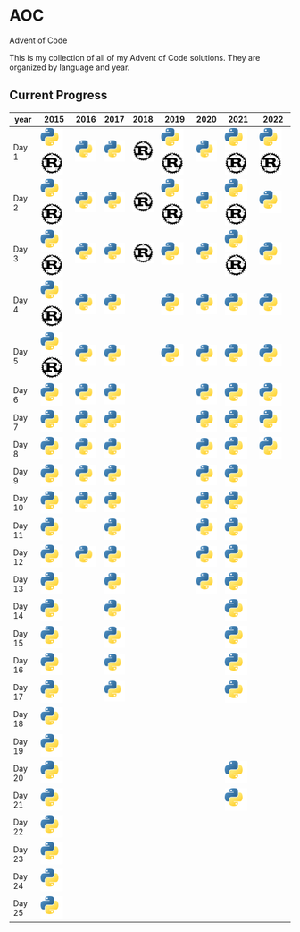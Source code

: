 [py]: /assets/py.svg

# AOC

Advent of Code

This is my collection of all of my Advent of Code solutions. They are organized by language and year.

## Current Progress
| year   | 2015                                                | 2016                      | 2017                      | 2018                      | 2019                                                | 2020                      | 2021                                                | 2022                                                |
| ------ | --------------------------------------------------- | ------------------------- | ------------------------- | ------------------------- | --------------------------------------------------- | ------------------------- | --------------------------------------------------- | --------------------------------------------------- |
| Day 1  | ![Python](/assets/py.svg) ![Rust](/assets/rust.svg) | ![Python](/assets/py.svg) | ![Python](/assets/py.svg) | ![Rust](/assets/rust.svg) | ![Python](/assets/py.svg) ![Rust](/assets/rust.svg) | ![Python](/assets/py.svg) | ![Python](/assets/py.svg) ![Rust](/assets/rust.svg) | ![Python](/assets/py.svg) ![Rust](/assets/rust.svg) |
| Day 2  | ![Python](/assets/py.svg) ![Rust](/assets/rust.svg) | ![Python](/assets/py.svg) | ![Python](/assets/py.svg) | ![Rust](/assets/rust.svg) | ![Python](/assets/py.svg) ![Rust](/assets/rust.svg) | ![Python](/assets/py.svg) | ![Python](/assets/py.svg) ![Rust](/assets/rust.svg) | ![Python](/assets/py.svg)                           |
| Day 3  | ![Python](/assets/py.svg) ![Rust](/assets/rust.svg) | ![Python](/assets/py.svg) | ![Python](/assets/py.svg) | ![Rust](/assets/rust.svg) | ![Python](/assets/py.svg)                           | ![Python](/assets/py.svg) | ![Python](/assets/py.svg) ![Rust](/assets/rust.svg) | ![Python](/assets/py.svg)                           |
| Day 4  | ![Python](/assets/py.svg) ![Rust](/assets/rust.svg) | ![Python](/assets/py.svg) | ![Python](/assets/py.svg) |                           | ![Python](/assets/py.svg)                           | ![Python](/assets/py.svg) | ![Python](/assets/py.svg)                           | ![Python](/assets/py.svg)                           |
| Day 5  | ![Python](/assets/py.svg) ![Rust](/assets/rust.svg) | ![Python](/assets/py.svg) | ![Python](/assets/py.svg) |                           | ![Python](/assets/py.svg)                           | ![Python](/assets/py.svg) | ![Python](/assets/py.svg)                           | ![Python](/assets/py.svg)                           |
| Day 6  | ![Python](/assets/py.svg)                           | ![Python](/assets/py.svg) | ![Python](/assets/py.svg) |                           |                                                     | ![Python](/assets/py.svg) | ![Python](/assets/py.svg)                           | ![Python](/assets/py.svg)                           |
| Day 7  | ![Python](/assets/py.svg)                           | ![Python](/assets/py.svg) | ![Python](/assets/py.svg) |                           |                                                     | ![Python](/assets/py.svg) | ![Python](/assets/py.svg)                           | ![Python](/assets/py.svg)                           |
| Day 8  | ![Python](/assets/py.svg)                           | ![Python](/assets/py.svg) | ![Python](/assets/py.svg) |                           |                                                     | ![Python](/assets/py.svg) | ![Python](/assets/py.svg)                           | ![Python](/assets/py.svg)                           |
| Day 9  | ![Python](/assets/py.svg)                           | ![Python](/assets/py.svg) | ![Python](/assets/py.svg) |                           |                                                     | ![Python](/assets/py.svg) | ![Python](/assets/py.svg)                           |                                                     |
| Day 10 | ![Python](/assets/py.svg)                           | ![Python](/assets/py.svg) | ![Python](/assets/py.svg) |                           |                                                     | ![Python](/assets/py.svg) | ![Python](/assets/py.svg)                           |                                                     |
| Day 11 | ![Python](/assets/py.svg)                           |                           | ![Python](/assets/py.svg) |                           |                                                     | ![Python](/assets/py.svg) | ![Python](/assets/py.svg)                           |                                                     |
| Day 12 | ![Python](/assets/py.svg)                           | ![Python](/assets/py.svg) | ![Python](/assets/py.svg) |                           |                                                     | ![Python](/assets/py.svg) | ![Python](/assets/py.svg)                           |                                                     |
| Day 13 | ![Python](/assets/py.svg)                           |                           | ![Python](/assets/py.svg) |                           |                                                     | ![Python](/assets/py.svg) | ![Python](/assets/py.svg)                           |                                                     |
| Day 14 | ![Python](/assets/py.svg)                           |                           | ![Python](/assets/py.svg) |                           |                                                     |                           | ![Python](/assets/py.svg)                           |                                                     |
| Day 15 | ![Python](/assets/py.svg)                           |                           | ![Python](/assets/py.svg) |                           |                                                     |                           | ![Python](/assets/py.svg)                           |                                                     |
| Day 16 | ![Python](/assets/py.svg)                           |                           | ![Python](/assets/py.svg) |                           |                                                     |                           | ![Python](/assets/py.svg)                           |                                                     |
| Day 17 | ![Python](/assets/py.svg)                           |                           | ![Python](/assets/py.svg) |                           |                                                     |                           | ![Python](/assets/py.svg)                           |                                                     |
| Day 18 | ![Python](/assets/py.svg)                           |                           |                           |                           |                                                     |                           |                                                     |                                                     |
| Day 19 | ![Python](/assets/py.svg)                           |                           |                           |                           |                                                     |                           |                                                     |                                                     |
| Day 20 | ![Python](/assets/py.svg)                           |                           |                           |                           |                                                     |                           | ![Python](/assets/py.svg)                           |                                                     |
| Day 21 | ![Python](/assets/py.svg)                           |                           |                           |                           |                                                     |                           | ![Python](/assets/py.svg)                           |                                                     |
| Day 22 | ![Python](/assets/py.svg)                           |                           |                           |                           |                                                     |                           |                                                     |                                                     |
| Day 23 | ![Python](/assets/py.svg)                           |                           |                           |                           |                                                     |                           |                                                     |                                                     |
| Day 24 | ![Python](/assets/py.svg)                           |                           |                           |                           |                                                     |                           |                                                     |                                                     |
| Day 25 | ![Python](/assets/py.svg)                           |                           |                           |                           |                                                     |                           |                                                     |                                                     |
